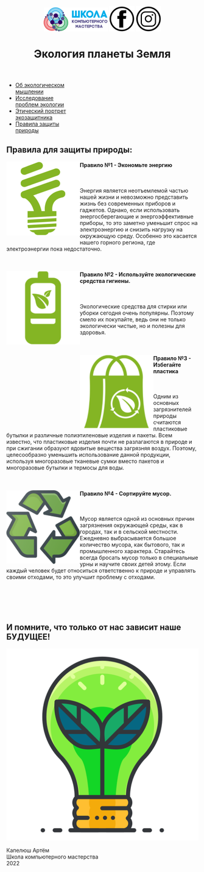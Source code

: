 <!DOCTYPE html>
<html lang="en">
	<head>
		<meta charset="UTF-8">
		<meta name="viewport" content="width=device-width, initial-scale=1.0">
		<title>Правила защиты природы</title>
		<link rel="stylesheet" href="css/style.css">
	</head>
	<body>
		<div class="container">
			<header>
				<img class="im_1" src="img/logo.png">
				<a href="https://m.facebook.com"><img class="im_2" src="img/fb.png"></a>
				<a href="https://www.instagram.com"><img class="im_3"src="img/in.png"></a>
				<h1>Экология планеты Земля</h1>
			</header>
			<nav>
				<ul>
					<li class="li_1"><a href="1.html">Об экологическом</br> мышлении</a></li>
					<li class="li_1"><a href="2.html">Исследование</br> проблем экологии</a></li>
					<li class="li_1"><a href="3.html">Этический портрет</br> экозащитника</a></li>
					<li class="active"><a href="4.html">Правила защиты</br> природы</a></li>
				</ul>
			</nav>
			<main>
				<h2 class="h2">Правила для защиты природы:</h2>
				<div class="bloc">
				<img style="margin-bottom: 10px;" src="img/lamp.png" width="193px" height="193px" align="left">
				<h4 class="h4">Правило №1 - Экономьте энергию</h4></br>
				<p class="p_5">Энергия является неотъемлемой частью нашей жизни и невозможно представить жизнь без современных приборов и гаджетов.  Однако, если использовать энергосберегающие и энергоэффективные приборы, то это заметно уменьшит спрос на электроэнергию и снизить нагрузку на окружающую среду. Особенно это касается нашего горного региона, где электроэнергии пока недостаточно.</p></br>
				</div>
				<div class="bloc">
				<img style="margin-bottom: 30px;" src="img/Battery.png" width="193px" height="193px" align="left">
				<h4 class="h4">Правило №2 - Используйте экологические средства гигиены.</h4></br>
				<p class="p_5">Экологические средства для стирки или уборки сегодня очень популярны. Поэтому смело их покупайте, ведь они не только экологически чистые, но и полезны для здоровья.</p></br>
				</div>
				<div class="bloc">
				<img src="img/Pack.png" width="193px" height="193px" align="left">
				<h4 class="h4">Правило №3 - Избегайте пластика</h4></br>
				<p class="p_5">Одним из основных загрязнителей природы считаются пластиковые бутылки и различные полиэтиленовые изделия и пакеты. Всем известно, что пластиковые изделия почти не разлагаются в природе и при сжигании образуют ядовитые вещества загрязняя воздух. Поэтому, целесообразно уменьшить использование данной продукции, используя многоразовые тканевые сумки вместо пакетов и многоразовые бутылки и термосы для воды.</p></br>
				</div>
				<div style="margin-bottom: 80px;" class="bloc">
				<img src="img/Recyc.png" width="193px" height="193px" align="left">
				<h4 class="h4">Правило №4 - Сортируйте мусор.</h4></br>
				<p class="p_5">Мусор является одной из основных причин загрязнения окружающей среды, как в городах, так и в сельской местности. Ежедневно выбрасывается большое количество мусора, как бытового, так и промышленного характера. Старайтесь всегда бросать мусор только в специальные урны и научите своих детей этому. Если каждый человек будет относиться ответственно к природе и управлять своими отходами, то это улучшит проблему с отходами.</p></br>
				</div>
				<h2 class="h2_1">И помните, что только от нас зависит наше</br> БУДУЩЕЕ!</h2>
				<img src="img/ecolump.png"  class="img_6">
			</main>
			<footer>
				<p class="p_3">Капелюш Артём</br>Школа компьютерного мастерства</br>2022</p>
			</footer>
		</div>
	</body>
</html>
